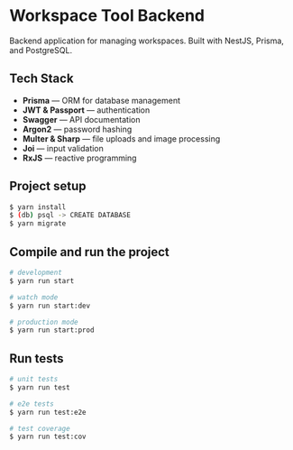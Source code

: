 # Workspace Tool Backend

Backend application for managing workspaces. Built with NestJS, Prisma, and PostgreSQL.


## Tech Stack

- **Prisma** — ORM for database management
- **JWT & Passport** — authentication
- **Swagger** — API documentation
- **Argon2** — password hashing
- **Multer & Sharp** — file uploads and image processing
- **Joi** — input validation
- **RxJS** — reactive programming

## Project setup

```bash
$ yarn install
$ (db) psql -> CREATE DATABASE
$ yarn migrate
```

## Compile and run the project

```bash
# development
$ yarn run start

# watch mode
$ yarn run start:dev

# production mode
$ yarn run start:prod
```

## Run tests

```bash
# unit tests
$ yarn run test

# e2e tests
$ yarn run test:e2e

# test coverage
$ yarn run test:cov
```

